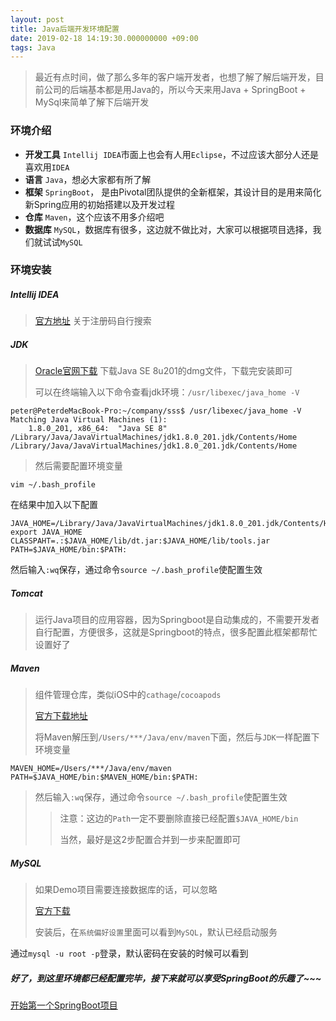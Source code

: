 ```yaml
---
layout: post
title: Java后端开发环境配置
date: 2019-02-18 14:19:30.000000000 +09:00
tags: Java
---
```


>最近有点时间，做了那么多年的客户端开发者，也想了解了解后端开发，目前公司的后端基本都是用Java的，所以今天来用Java + SpringBoot + MySql来简单了解下后端开发

### 环境介绍
- **开发工具** `Intellij IDEA`市面上也会有人用`Eclipse`，不过应该大部分人还是喜欢用`IDEA`
- **语言** `Java`，想必大家都有所了解
- **框架** `SpringBoot`， 是由Pivotal团队提供的全新框架，其设计目的是用来简化新Spring应用的初始搭建以及开发过程
- **仓库** `Maven`，这个应该不用多介绍吧
- **数据库** `MySQL`，数据库有很多，这边就不做比对，大家可以根据项目选择，我们就试试`MySQL`

### 环境安装
##### Intellij IDEA
> [官方地址](https://www.jetbrains.com/idea/download/#section=mac)
> 关于注册码自行搜索

##### JDK
> [Oracle官网下载](https://www.oracle.com/technetwork/java/javase/downloads/index.html) 下载Java SE 8u201的dmg文件，下载完安装即可
> 
> 可以在终端输入以下命令查看jdk环境：`/usr/libexec/java_home -V`
>
```
peter@PeterdeMacBook-Pro:~/company/sss$ /usr/libexec/java_home -V
Matching Java Virtual Machines (1):
    1.8.0_201, x86_64:	"Java SE 8"	/Library/Java/JavaVirtualMachines/jdk1.8.0_201.jdk/Contents/Home
/Library/Java/JavaVirtualMachines/jdk1.8.0_201.jdk/Contents/Home
```
> 然后需要配置环境变量
>
```
vim ~/.bash_profile
```
在结果中加入以下配置
>
```
JAVA_HOME=/Library/Java/JavaVirtualMachines/jdk1.8.0_201.jdk/Contents/Home
export JAVA_HOME
CLASSPAHT=.:$JAVA_HOME/lib/dt.jar:$JAVA_HOME/lib/tools.jar
PATH=$JAVA_HOME/bin:$PATH:
```
然后输入`:wq`保存，通过命令`source ~/.bash_profile`使配置生效

##### Tomcat
> 运行Java项目的应用容器，因为Springboot是自动集成的，不需要开发者自行配置，方便很多，这就是Springboot的特点，很多配置此框架都帮忙设置好了

##### Maven
> 组件管理仓库，类似iOS中的`cathage`/`cocoapods`
> 
> [官方下载地址](http://maven.apache.org/download.cgi)
> 
> 将Maven解压到`/Users/***/Java/env/maven`下面，然后与`JDK`一样配置下环境变量
> 
```
MAVEN_HOME=/Users/***/Java/env/maven
PATH=$JAVA_HOME/bin:$MAVEN_HOME/bin:$PATH:
```
> 然后输入`:wq`保存，通过命令`source ~/.bash_profile`使配置生效
> 
> > 注意：这边的`Path`一定不要删除直接已经配置`$JAVA_HOME/bin`
> > 
> > 当然，最好是这2步配置合并到一步来配置即可

##### MySQL
> 如果Demo项目需要连接数据库的话，可以忽略
> 
> [官方下载](https://www.mysql.com/downloads/)
> 
> 安装后，在`系统偏好设置`里面可以看到`MySQL`，默认已经启动服务
> 
> 
通过`mysql -u root -p`登录，默认密码在安装的时候可以看到
> 

##### 好了，到这里环境都已经配置完毕，接下来就可以享受SpringBoot的乐趣了~~~

[开始第一个SpringBoot项目](../fisrtSpringboot)